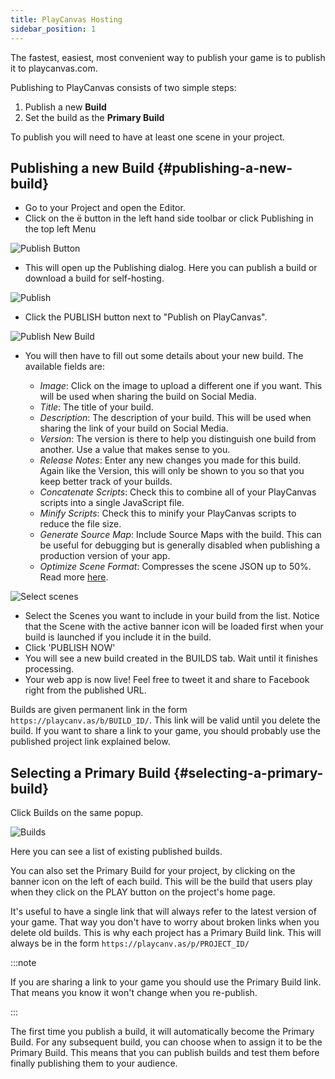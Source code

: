 ```yaml
---
title: PlayCanvas Hosting
sidebar_position: 1
---
```


The fastest, easiest, most convenient way to publish your game is to publish it to playcanvas.com.

Publishing to PlayCanvas consists of two simple steps:

1. Publish a new **Build**
2. Set the build as the **Primary Build**

To publish you will need to have at least one scene in your project.

## Publishing a new Build {#publishing-a-new-build}

* Go to your Project and open the Editor.
* Click on the <span class="pc-icon">&#57911;</span> button in the left hand side toolbar or click Publishing in the top left Menu

![Publish Button](/img/user-manual/publishing/toolbar-publish.png)

* This will open up the Publishing dialog. Here you can publish a build or download a build for self-hosting.

![Publish](/img/user-manual/publishing/dialog-publish.png)

* Click the PUBLISH button next to "Publish on PlayCanvas".

![Publish New Build](/img/user-manual/publishing/dialog-publish-build.png)

* You will then have to fill out some details about your new build. The available fields are:

  * *Image*: Click on the image to upload a different one if you want. This will be used when sharing the build on Social Media.
  * *Title*: The title of your build.
  * *Description*: The description of your build. This will be used when sharing the link of your build on Social Media.
  * *Version*: The version is there to help you distinguish one build from another. Use a value that makes sense to you.
  * *Release Notes*: Enter any new changes you made for this build. Again like the Version, this will only be shown to you so that you keep better track of your builds.
  * *Concatenate Scripts*: Check this to combine all of your PlayCanvas scripts into a single JavaScript file.
  * *Minify Scripts*: Check this to minify your PlayCanvas scripts to reduce the file size.
  * *Generate Source Map*: Include Source Maps with the build. This can be useful for debugging but is generally disabled when publishing a production version of your app.
  * *Optimize Scene Format*: Compresses the scene JSON up to 50%. Read more [here][6].

![Select scenes](/img/user-manual/publishing/dialog-publish-build-scenes.png)

* Select the Scenes you want to include in your build from the list. Notice that the Scene with the active banner icon will be loaded first when your build is launched if you include it in the build.
* Click 'PUBLISH NOW'
* You will see a new build created in the BUILDS tab. Wait until it finishes processing.
* Your web app is now live! Feel free to tweet it and share to Facebook right from the published URL.

Builds are given permanent link in the form `https://playcanv.as/b/BUILD_ID/`. This link will be valid until you delete the build. If you want to share a link to your game, you should probably use the published project link explained below.

## Selecting a Primary Build {#selecting-a-primary-build}

Click Builds on the same popup.

![Builds](/img/user-manual/publishing/dialog-builds.png)

Here you can see a list of existing published builds.

You can also set the Primary Build for your project, by clicking on the banner icon on the left of each build. This will be the build that users play when they click on the PLAY button on the project's home page.

It's useful to have a single link that will always refer to the latest version of your game. That way you don't have to worry about broken links when you delete old builds. This is why each project has a Primary Build link. This will always be in the form `https://playcanv.as/p/PROJECT_ID/`

:::note

If you are sharing a link to your game you should use the Primary Build link. That means you know it won't change when you re-publish.

:::

The first time you publish a build, it will automatically become the Primary Build. For any subsequent build, you can choose when to assign it to be the Primary Build. This means that you can publish builds and test them before finally publishing them to your audience.

[6]: /user-manual/optimization/optimizing-scene-format
